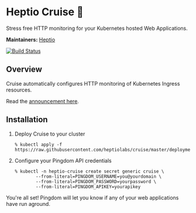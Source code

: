 # Heptio Cruise 🚢

Stress free HTTP monitoring for your Kubernetes hosted Web Applications.

**Maintainers:** [Heptio][0]

[![Build Status][1]][2]

## Overview
Cruise automatically configures HTTP monitoring of Kubernetes Ingress resources.

Read the [announcement here][3].

## Installation

1. Deploy Cruise to your cluster
    ```
    % kubectl apply -f https://raw.githubusercontent.com/heptiolabs/cruise/master/deployment/cruise.yaml
    ```
2. Configure your Pingdom API credentials
    ```
    % kubectl -n heptio-cruise create secret generic cruise \
            --from-literal=PINGDOM_USERNAME=you@yourdomain \
            --from-literal=PINGDOM_PASSWORD=yourpassword \
            --from-literal=PINGDOM_APIKEY=yourapikey
    ```

You're all set!
Pingdom will let you know if any of your web applications have run aground.

[0]: https://github.com/heptio
[1]: https://travis-ci.org/heptiolabs/cruise.svg?branch=master
[2]: https://travis-ci.org/heptiolabs/cruise
[3]: https://blog.heptio.com/hello-cruise-491852b98a89
